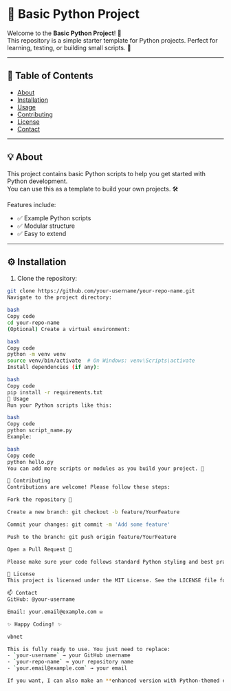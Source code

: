 # 🐍 Basic Python Project

Welcome to the **Basic Python Project**! 🎉  
This repository is a simple starter template for Python projects. Perfect for learning, testing, or building small scripts. 🚀

---

## 📝 Table of Contents

- [About](#about)
- [Installation](#installation)
- [Usage](#usage)
- [Contributing](#contributing)
- [License](#license)
- [Contact](#contact)

---

## 💡 About

This project contains basic Python scripts to help you get started with Python development.  
You can use this as a template to build your own projects. 🛠️  

Features include:  
- ✅ Example Python scripts  
- ✅ Modular structure  
- ✅ Easy to extend  

---

## ⚙️ Installation

1. Clone the repository:

```bash
git clone https://github.com/your-username/your-repo-name.git
Navigate to the project directory:

bash
Copy code
cd your-repo-name
(Optional) Create a virtual environment:

bash
Copy code
python -m venv venv
source venv/bin/activate  # On Windows: venv\Scripts\activate
Install dependencies (if any):

bash
Copy code
pip install -r requirements.txt
🚀 Usage
Run your Python scripts like this:

bash
Copy code
python script_name.py
Example:

bash
Copy code
python hello.py
You can add more scripts or modules as you build your project. 🔧

🤝 Contributing
Contributions are welcome! Please follow these steps:

Fork the repository 🍴

Create a new branch: git checkout -b feature/YourFeature

Commit your changes: git commit -m 'Add some feature'

Push to the branch: git push origin feature/YourFeature

Open a Pull Request 📩

Please make sure your code follows standard Python styling and best practices. 🐍

📝 License
This project is licensed under the MIT License. See the LICENSE file for details. ⚖️

📫 Contact
GitHub: @your-username

Email: your.email@example.com ✉️

✨ Happy Coding! ✨

vbnet

This is fully ready to use. You just need to replace:  
- `your-username` → your GitHub username  
- `your-repo-name` → your repository name  
- `your.email@example.com` → your email  

If you want, I can also make an **enhanced version with Python-themed emojis for each code block and section headers** to make it visually stand out more on GitHub. Do you want me to do that?
